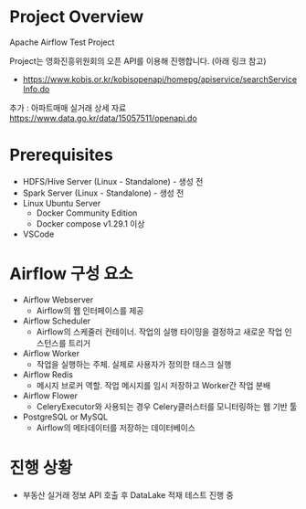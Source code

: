 # Project Overview
Apache Airflow Test Project

Project는 영화진흥위원회의 오픈 API를 이용해 진행합니다. (아래 링크 참고)
- https://www.kobis.or.kr/kobisopenapi/homepg/apiservice/searchServiceInfo.do

추가 : 아파트매매 실거래 상세 자료
https://www.data.go.kr/data/15057511/openapi.do

# Prerequisites
- HDFS/Hive Server (Linux - Standalone) - 생성 전
- Spark Server (Linux - Standalone) - 생성 전
- Linux Ubuntu Server
    - Docker Community Edition
    - Docker compose v1.29.1 이상
- VSCode   

# Airflow 구성 요소
- Airflow Webserver
    - Airflow의 웹 인터페이스를 제공
- Airflow Scheduler
    - Airflow의 스케줄러 컨테이너. 작업의 실행 타이밍을 결정하고 새로운 작업 인스턴스를 트리거
- Airflow Worker
    - 작업을 실행하는 주체. 실제로 사용자가 정의한 태스크 실행
- Airflow Redis
    - 메시지 브로커 역할. 작업 메시지를 임시 저장하고 Worker간 작업 분배
- Airflow Flower
    - CeleryExecutor와 사용되는 경우 Celery클러스터를 모니터링하는 웹 기반 툴
- PostgreSQL or MySQL
    - Airflow의 메타데이터를 저장하는 데이터베이스

# 진행 상황
- 부동산 실거래 정보 API 호출 후 DataLake 적재 테스트 진행 중